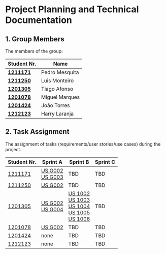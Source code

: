 # Project Planning and Technical Documentation

## 1. Group Members

The members of the group:

| Student Nr.	                     | Name			        |
|----------------------------------|----------------|
| **[1211171](1211171/readme.md)** | Pedro Mesquita |
| **[1211250](1211250/readme.md)** | Luis Monteiro  |
| **[1201305](1201305/readme.md)** | Tiago Afonso   |
| **[1201078](1201078/readme.md)** | Miguel Marques |
| **[1201424](1201424/readme.md)** | João Torres    |
| **[1212123](1212123/readme.md)** | Harry Laranja  |


## 2. Task Assignment

The assignment of tasks (requirements/user stories/use cases) during the project.

| Student Nr.	                 | Sprint A                                                           | Sprint B                                                                                                                                                                  | Sprint C |
|------------------------------|--------------------------------------------------------------------|---------------------------------------------------------------------------------------------------------------------------------------------------------------------------|-----|
| [1211171](1211171/readme.md) | [US G002](Sprint1/us_g002/readme.md) <br/>[US G003](us_g003/readme.md) | TBD                                                                                                                                                                       | TBD |
| [1211250](1211250/readme.md) | [US G002](us_g002/readme.md)<br/>                                  | TBD                                                                                                                                                                       | TBD |
| [1201305](1201305/readme.md) | [US G002](us_g002/readme.md) <br/>[US G004](us_g004/readme.md)     | [US 1002](us_1002/readme.md) <br/>[US 1003](us_1003/readme.md) <br/>[US 1004](us_1004/readme.md) <br/>[US 1005](us_1005/readme.md) <br/>[US 1006](us_1006/readme.md)  | TBD |
| [1201078](1201078/readme.md) | [US G002](us_g002/readme.md)                                       | TBD                                                                                                                                                                       | TBD |
| [1201424](1201424/readme.md) | none                                                               | TBD                                                                                                                                                                       | TBD |
| [1212123](1212123/readme.md) | none                                                               | TBD                                                                                                                                                                       | TBD |


[comment]: <> ()
[comment]: <> (Markdown Comment)
[comment]: <> (G001 - As Project Manager, I want the team to follow the technical constraints and concerns of the project )
[comment]: <> (G002 - As Project Manager, I want the team to elaborate a Domain Model using DDD.)
[comment]: <> (G003 - As Project Manager, I want the team to use the defined project repository and continuous integration server.)
[comment]: <> (G004 - As Project Manager, I want the team to add to the project the necessary scripts, so that build/executions/deployments/... can be executed effortlessly.)
[comment]: <> (G005 - As Project Manager, I want the team to configure the project structure to facilitate / accelerate the development of upcoming user stories.)
[comment]: <> (G006 - As a Project Managers, I want the system to support and apply authentication and authorization for all its users and functionalities.)

